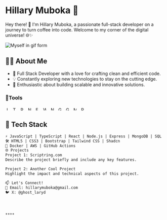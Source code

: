 # Hillary Muboka 🚀

Hey there! 👋 I'm Hillary Muboka, a passionate full-stack developer on a journey to turn coffee into code. Welcome to my corner of the digital universe! 🌐✨
<!-- Centered GIF -->

  <img align="center" src="https://media.giphy.com/media/odTTszSU3M3pb5I9eW/giphy.gif" alt="Myself in gif form">



## 👨‍💻 About Me

- 🌟 Full Stack Developer with a love for crafting clean and efficient code.
- 💡 Constantly exploring new technologies to stay on the cutting edge.
- 🚀 Enthusiastic about building scalable and innovative solutions.

### 🧰Tools

<img src="https://cdn.jsdelivr.net/gh/devicons/devicon/icons/javascript/javascript-original.svg" alt="JavaScript" width="10" height="10" style="padding-right: 10px">
<img src="https://cdn.jsdelivr.net/gh/devicons/devicon/icons/typescript/typescript-original.svg" alt="TypeScript" width="10" height="10" style="padding-right: 10px">
<img src="https://cdn.jsdelivr.net/gh/devicons/devicon/icons/react/react-original.svg" alt="React" width="10" height="10" style="padding-right: 10px">
<img src="https://cdn.jsdelivr.net/gh/devicons/devicon/icons/nextjs/nextjs-original.svg" alt="Next.js" width="10" height="10" style="padding-right: 10px">
<img src="https://cdn.jsdelivr.net/gh/devicons/devicon/icons/express/express-original.svg" alt="Express.js" width="10" height="10" style="padding-right: 10px">
<img src="https://cdn.jsdelivr.net/gh/devicons/devicon/icons/webpack/webpack-original.svg" alt="Webpack" width="10" height="10" style="padding-right: 10px">
<img src="https://cdn.jsdelivr.net/gh/devicons/devicon/icons/nodejs/nodejs-original-wordmark.svg" alt="Node.js" width="10" height="10" style="padding-right: 10px">
<img src="https://cdn.jsdelivr.net/gh/devicons/devicon/icons/github/github-original.svg" alt="GitHub" width="10" height="10" style="padding-right: 10px">
<img src="https://cdn.jsdelivr.net/gh/devicons/devicon/icons/git/git-original-wordmark.svg" alt="Git" width="10" height="10" style="padding-right: 10px">
<img src="https://cdn.jsdelivr.net/gh/devicons/devicon/icons/mongodb/mongodb-original-wordmark.svg" alt="MongoDB" width="10" height="10" style="padding-right: 10px">
<img src="https://cdn.jsdelivr.net/gh/devicons/devicon/icons/postgresql/postgresql-original-wordmark.svg" alt="PostgreSQL" width="10" height="10" style="padding-right: 10px">



          

## 🔧 Tech Stack

```markdown
⚡ JavaScript | TypeScript | React | Node.js | Express | MongoDB | SQL
🛠️ HTML5 | CSS3 | Bootstrap | Tailwind CSS | Shadcn 
🚢 Docker | AWS | GitHub Actions
🌐 Projects
Project 1: Scriptring.com
Describe the project briefly and include any key features.

Project 2: Another Cool Project
Highlight the impact and technical aspects of this project.

📫 Let's Connect!
📧 Email: hillarymuboka@gmail.com
🐦 X: @ghost_laryd




****

